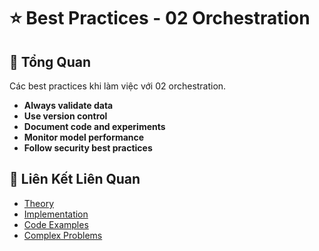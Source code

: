 # ⭐ Best Practices - 02 Orchestration

## 🎯 Tổng Quan

Các best practices khi làm việc với 02 orchestration.

- **Always validate data**
- **Use version control**
- **Document code and experiments**
- **Monitor model performance**
- **Follow security best practices**

## 🔗 Liên Kết Liên Quan

- [Theory](./THEORY_02_orchestration.md)
- [Implementation](./IMPLEMENTATION_02_orchestration.md)
- [Code Examples](./CODE_EXAMPLES_02_orchestration.md)
- [Complex Problems](./COMPLEX_PROBLEMS.md)
